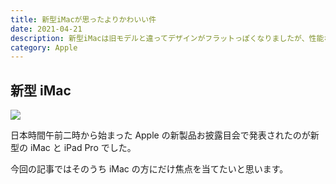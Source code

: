 ```yaml
---
title: 新型iMacが思ったよりかわいい件
date: 2021-04-21
description: 新型iMacは旧モデルと違ってデザインがフラットっぽくなりましたが、性能などはどうなのでしょうか
category: Apple
---
```


## 新型 iMac

![](https://www.apple.com/v/imac-24/a/images/overview/color_front_blue__x3psx2ttezmi_large_2x.jpg)

日本時間午前二時から始まった Apple の新製品お披露目会で発表されたのが新型の iMac と iPad Pro でした。

今回の記事ではそのうち iMac の方にだけ焦点を当てたいと思います。

<Amazon/>
